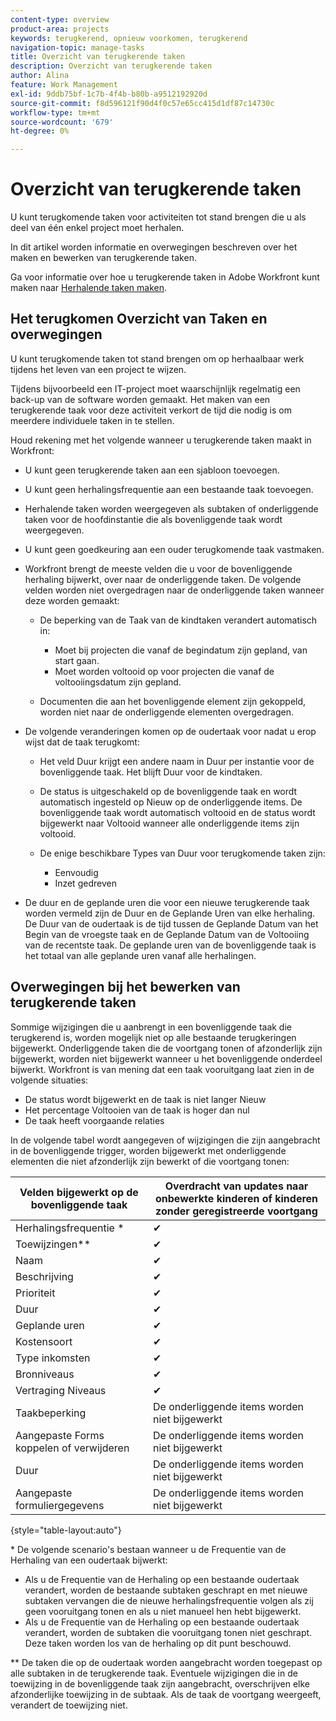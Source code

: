 ```yaml
---
content-type: overview
product-area: projects
keywords: terugkerend, opnieuw voorkomen, terugkerend
navigation-topic: manage-tasks
title: Overzicht van terugkerende taken
description: Overzicht van terugkerende taken
author: Alina
feature: Work Management
exl-id: 9ddb75bf-1c7b-4f4b-b80b-a9512192920d
source-git-commit: f8d596121f90d4f0c57e65cc415d1df87c14730c
workflow-type: tm+mt
source-wordcount: '679'
ht-degree: 0%

---
```


# Overzicht van terugkerende taken

<!--
<div data-mc-conditions="QuicksilverOrClassic.Draft mode">
<p>(NOTE: DO NOT DO NOT EDIT OR CHANGE!!! linked to the NWE UI, this is not linked to classic - direct links:</p>
<p>https://one.workfront.com/s/csh?context=2288&pubname=workfront-classic</p>
<p>https://one.workfront.com/s/csh?context=2288&pubname=the-new-workfront-experience >> this)</p>
</div>
-->

U kunt terugkomende taken voor activiteiten tot stand brengen die u als deel van één enkel project moet herhalen.

In dit artikel worden informatie en overwegingen beschreven over het maken en bewerken van terugkerende taken.

Ga voor informatie over hoe u terugkerende taken in Adobe Workfront kunt maken naar [Herhalende taken maken](../../../manage-work/tasks/create-tasks/create-recurring-tasks.md).

## Het terugkomen Overzicht van Taken en overwegingen

U kunt terugkomende taken tot stand brengen om op herhaalbaar werk tijdens het leven van een project te wijzen.

Tijdens bijvoorbeeld een IT-project moet waarschijnlijk regelmatig een back-up van de software worden gemaakt. Het maken van een terugkerende taak voor deze activiteit verkort de tijd die nodig is om meerdere individuele taken in te stellen.

Houd rekening met het volgende wanneer u terugkerende taken maakt in Workfront:

* U kunt geen terugkerende taken aan een sjabloon toevoegen.
* U kunt geen herhalingsfrequentie aan een bestaande taak toevoegen.
* Herhalende taken worden weergegeven als subtaken of onderliggende taken voor de hoofdinstantie die als bovenliggende taak wordt weergegeven.
* U kunt geen goedkeuring aan een ouder terugkomende taak vastmaken.
* Workfront brengt de meeste velden die u voor de bovenliggende herhaling bijwerkt, over naar de onderliggende taken. De volgende velden worden niet overgedragen naar de onderliggende taken wanneer deze worden gemaakt:

   * De beperking van de Taak van de kindtaken verandert automatisch in:

      * Moet bij projecten die vanaf de begindatum zijn gepland, van start gaan.
      * Moet worden voltooid op voor projecten die vanaf de voltooiingsdatum zijn gepland.

   * Documenten die aan het bovenliggende element zijn gekoppeld, worden niet naar de onderliggende elementen overgedragen.

* De volgende veranderingen komen op de oudertaak voor nadat u erop wijst dat de taak terugkomt:

   * Het veld Duur krijgt een andere naam in Duur per instantie voor de bovenliggende taak. Het blijft Duur voor de kindtaken.
   * De status is uitgeschakeld op de bovenliggende taak en wordt automatisch ingesteld op Nieuw op de onderliggende items. De bovenliggende taak wordt automatisch voltooid en de status wordt bijgewerkt naar Voltooid wanneer alle onderliggende items zijn voltooid.
   * De enige beschikbare Types van Duur voor terugkomende taken zijn:

      * Eenvoudig
      * Inzet gedreven
* De duur en de geplande uren die voor een nieuwe terugkerende taak worden vermeld zijn de Duur en de Geplande Uren van elke herhaling. De Duur van de oudertaak is de tijd tussen de Geplande Datum van het Begin van de vroegste taak en de Geplande Datum van de Voltooiing van de recentste taak. De geplande uren van de bovenliggende taak is het totaal van alle geplande uren vanaf alle herhalingen.

## Overwegingen bij het bewerken van terugkerende taken

Sommige wijzigingen die u aanbrengt in een bovenliggende taak die terugkerend is, worden mogelijk niet op alle bestaande terugkeringen bijgewerkt. Onderliggende taken die de voortgang tonen of afzonderlijk zijn bijgewerkt, worden niet bijgewerkt wanneer u het bovenliggende onderdeel bijwerkt. Workfront is van mening dat een taak vooruitgang laat zien in de volgende situaties:

* De status wordt bijgewerkt en de taak is niet langer Nieuw
* Het percentage Voltooien van de taak is hoger dan nul
* De taak heeft voorgaande relaties

In de volgende tabel wordt aangegeven of wijzigingen die zijn aangebracht in de bovenliggende trigger, worden bijgewerkt met onderliggende elementen die niet afzonderlijk zijn bewerkt of die voortgang tonen:

| Velden bijgewerkt op de bovenliggende taak | Overdracht van updates naar onbewerkte kinderen of kinderen zonder geregistreerde voortgang |
|---|---|
| Herhalingsfrequentie * | ✔ |
| Toewijzingen&#42;&#42; | ✔ |
| Naam | ✔ |
| Beschrijving | ✔ |
| Prioriteit | ✔ |
| Duur | ✔ |
| Geplande uren | ✔ |
| Kostensoort | ✔ |
| Type inkomsten | ✔ |
| Bronniveaus | ✔ |
| Vertraging Niveaus | ✔ |
| Taakbeperking | De onderliggende items worden niet bijgewerkt |
| Aangepaste Forms koppelen of verwijderen | De onderliggende items worden niet bijgewerkt |
| Duur | De onderliggende items worden niet bijgewerkt |
| Aangepaste formuliergegevens | De onderliggende items worden niet bijgewerkt |

{style="table-layout:auto"}

&#42; De volgende scenario&#39;s bestaan wanneer u de Frequentie van de Herhaling van een oudertaak bijwerkt:

* Als u de Frequentie van de Herhaling op een bestaande oudertaak verandert, worden de bestaande subtaken geschrapt en met nieuwe subtaken vervangen die de nieuwe herhalingsfrequentie volgen als zij geen vooruitgang tonen en als u niet manueel hen hebt bijgewerkt.
* Als u de Frequentie van de Herhaling op een bestaande oudertaak verandert, worden de subtaken die vooruitgang tonen niet geschrapt. Deze taken worden los van de herhaling op dit punt beschouwd.

&#42;&#42; De taken die op de oudertaak worden aangebracht worden toegepast op alle subtaken in de terugkerende taak. Eventuele wijzigingen die in de toewijzing in de bovenliggende taak zijn aangebracht, overschrijven elke afzonderlijke toewijzing in de subtaak. Als de taak de voortgang weergeeft, verandert de toewijzing niet.

 

